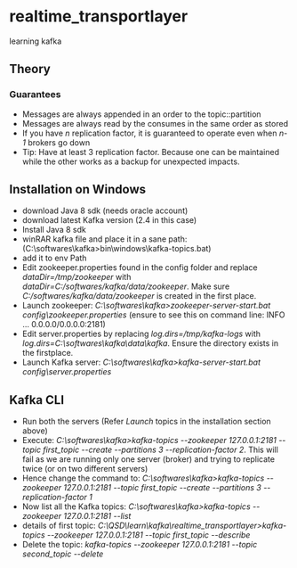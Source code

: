 # realtime_transportlayer
learning kafka

## Theory

### Guarantees
- Messages are always appended in an order to the topic::partition
- Messages are always read by the consumes in the same order as stored
- If you have _n_ replication factor, it is guaranteed to operate even when _n-1_ brokers go down
- Tip: Have at least 3 replication factor. Because one can be maintained while the other works as a backup for unexpected impacts.

## Installation on Windows
- download Java 8 sdk (needs oracle account)
- download latest Kafka version (2.4 in this case)
- Install Java 8 sdk
- winRAR kafka file and place it in a sane path: (C:\softwares\kafka>bin\windows\kafka-topics.bat)
- add it to env Path
- Edit zookeeper.properties found in the config folder and replace _dataDir=/tmp/zookeeper_ with _dataDir=C:/softwares/kafka/data/zookeeper_. Make sure _C:/softwares/kafka/data/zookeeper_ is created in the first place.  
- Launch zookeeper: _C:\softwares\kafka>zookeeper-server-start.bat config\zookeeper.properties_ (ensure to see this on command line: INFO ... 0.0.0.0/0.0.0.0:2181)
- Edit server.properties by replacing _log.dirs=/tmp/kafka-logs_ with _log.dirs=C:\softwares\kafka\data\kafka_. Ensure the directory exists in the firstplace.
- Launch Kafka server: _C:\softwares\kafka>kafka-server-start.bat config\server.properties_

## Kafka CLI
- Run both the servers (Refer _Launch_ topics in the installation section above)
- Execute: _C:\softwares\kafka>kafka-topics --zookeeper 127.0.0.1:2181 --topic first_topic --create --partitions 3 --replication-factor 2_. This will fail as we are running only one server (broker) and trying to replicate twice (or on two different servers)
- Hence change the command to: _C:\softwares\kafka>kafka-topics --zookeeper 127.0.0.1:2181 --topic first_topic --create --partitions 3 --replication-factor 1_
- Now list all the Kafka topics: _C:\softwares\kafka>kafka-topics --zookeeper 127.0.0.1:2181 --list_
- details of first topic: _C:\QSD\learn\kafka\realtime_transportlayer>kafka-topics --zookeeper 127.0.0.1:2181 --topic first_topic --describe_
- Delete the topic: _kafka-topics --zookeeper 127.0.0.1:2181 --topic second_topic --delete_
